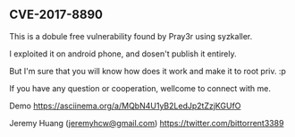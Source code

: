 ## CVE-2017-8890
This is a dobule free vulnerability found by Pray3r using syzkaller.

I exploited it on android phone, and dosen't publish it entirely.

But I'm sure that you will know how does it work and make it to root priv. :p

If you have any question or cooperation, wellcome to connect with me.

Demo
https://asciinema.org/a/MQbN4U1yB2LedJp2tZzjKGUfO

Jeremy Huang (jeremyhcw@gmail.com)
https://twitter.com/bittorrent3389
 

